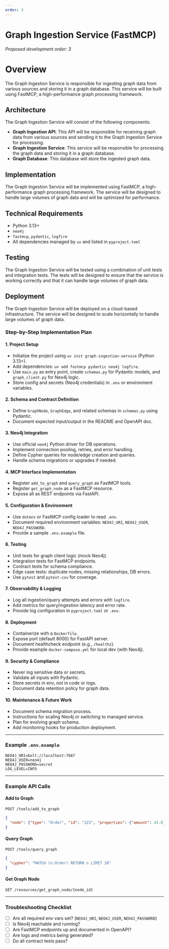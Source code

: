 ```yaml
---
order: 3
---
```


# Graph Ingestion Service (FastMCP)

_Proposed development order: 3_

# Overview

The Graph Ingestion Service is responsible for ingesting graph data from various sources and storing it in a graph database. This service will be built using FastMCP, a high-performance graph processing framework.

## Architecture

The Graph Ingestion Service will consist of the following components:

*   **Graph Ingestion API**: This API will be responsible for receiving graph data from various sources and sending it to the Graph Ingestion Service for processing.
*   **Graph Ingestion Service**: This service will be responsible for processing the graph data and storing it in a graph database.
*   **Graph Database**: This database will store the ingested graph data.

## Implementation

The Graph Ingestion Service will be implemented using FastMCP, a high-performance graph processing framework. The service will be designed to handle large volumes of graph data and will be optimized for performance.

## Technical Requirements

* Python 3.13+
* `neo4j`
* `fastmcp`, `pydantic`, `logfire`
* All dependencies managed by `uv` and listed in `pyproject.toml`

## Testing

The Graph Ingestion Service will be tested using a combination of unit tests and integration tests. The tests will be designed to ensure that the service is working correctly and that it can handle large volumes of graph data.

## Deployment

The Graph Ingestion Service will be deployed on a cloud-based infrastructure. The service will be designed to scale horizontally to handle large volumes of graph data.

### Step-by-Step Implementation Plan

#### 1. Project Setup
- Initialize the project using `uv init graph-ingestion-service` (Python 3.13+).
- Add dependencies: `uv add fastmcp pydantic neo4j logfire`.
- Use `main.py` as entry point, create `schemas.py` for Pydantic models, and `graph_client.py` for Neo4j logic.
- Store config and secrets (Neo4j credentials) in `.env` or environment variables.

#### 2. Schema and Contract Definition
- Define `GraphNode`, `GraphEdge`, and related schemas in `schemas.py` using Pydantic.
- Document expected input/output in the README and OpenAPI doc.

#### 3. Neo4j Integration
- Use official `neo4j` Python driver for DB operations.
- Implement connection pooling, retries, and error handling.
- Define Cypher queries for node/edge creation and queries.
- Handle schema migrations or upgrades if needed.

#### 4. MCP Interface Implementation
- Register `add_to_graph` and `query_graph` as FastMCP tools.
- Register `get_graph_node` as a FastMCP resource.
- Expose all as REST endpoints via FastAPI.

#### 5. Configuration & Environment
- Use `dotenv` or FastMCP config loader to read `.env`.
- Document required environment variables: `NEO4J_URI`, `NEO4J_USER`, `NEO4J_PASSWORD`.
- Provide a sample `.env.example` file.

#### 6. Testing
- Unit tests for graph client logic (mock Neo4j).
- Integration tests for FastMCP endpoints.
- Contract tests for schema compliance.
- Edge case tests: duplicate nodes, missing relationships, DB errors.
- Use `pytest` and `pytest-cov` for coverage.

#### 7. Observability & Logging
- Log all ingestion/query attempts and errors with `logfire`.
- Add metrics for query/ingestion latency and error rate.
- Provide log configuration in `pyproject.toml` or `.env`.

#### 8. Deployment
- Containerize with a `Dockerfile`.
- Expose port (default 8000) for FastAPI server.
- Document healthcheck endpoint (e.g., `/healthz`).
- Provide example `docker-compose.yml` for local dev (with Neo4j).

#### 9. Security & Compliance
- Never log sensitive data or secrets.
- Validate all inputs with Pydantic.
- Store secrets in env, not in code or logs.
- Document data retention policy for graph data.

#### 10. Maintenance & Future Work
- Document schema migration process.
- Instructions for scaling Neo4j or switching to managed service.
- Plan for evolving graph schema.
- Add monitoring hooks for production deployment.

---

### Example `.env.example`
```
NEO4J_URI=bolt://localhost:7687
NEO4J_USER=neo4j
NEO4J_PASSWORD=secret
LOG_LEVEL=INFO
```

---

### Example API Calls

#### Add to Graph
`POST /tools/add_to_graph`
```json
{
  "node": {"type": "Order", "id": "123", "properties": {"amount": 42.0}}
}
```

#### Query Graph
`POST /tools/query_graph`
```json
{
  "cypher": "MATCH (n:Order) RETURN n LIMIT 10"
}
```

#### Get Graph Node
`GET /resources/get_graph_node/{node_id}`

---

### Troubleshooting Checklist
- [ ] Are all required env vars set? (`NEO4J_URI`, `NEO4J_USER`, `NEO4J_PASSWORD`)
- [ ] Is Neo4j reachable and running?
- [ ] Are FastMCP endpoints up and documented in OpenAPI?
- [ ] Are logs and metrics being generated?
- [ ] Do all contract tests pass?
